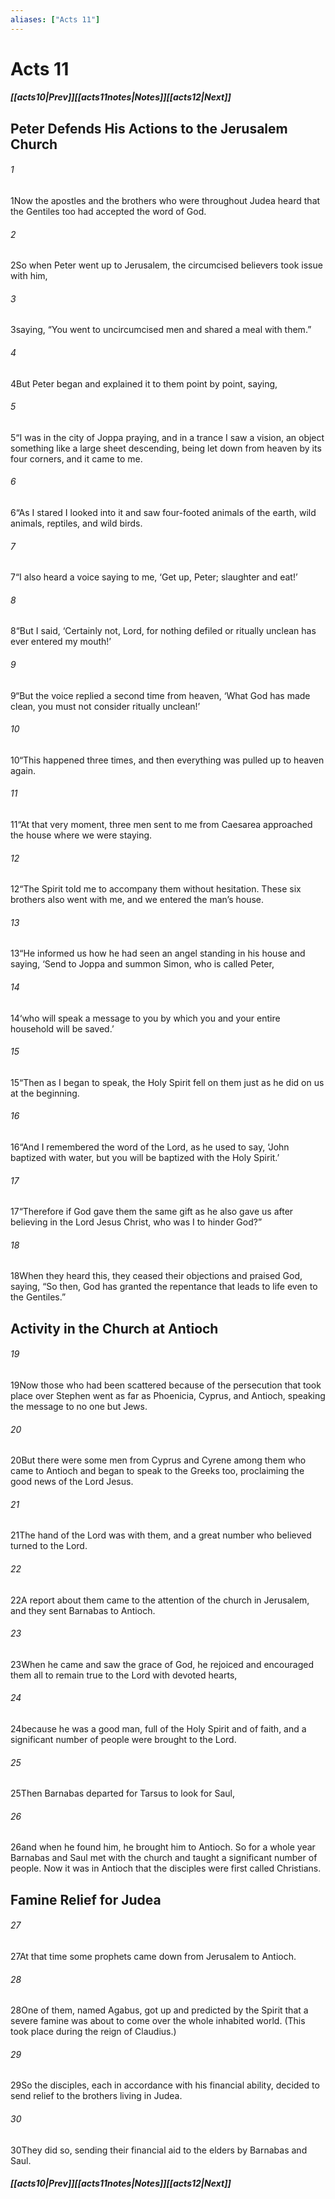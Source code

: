 ```yaml
---
aliases: ["Acts 11"]
---
```

# Acts 11
##### <span class=arrow-left></span>[[acts10|Prev]]<span class=navigation-separator></span>[[acts11notes|Notes]]<span class=navigation-separator></span>[[acts12|Next]]<span class=arrow-right></span>
## Peter Defends His Actions to the Jerusalem Church
###### 1
<span class=verse-first>1</span>Now the apostles and the brothers who were throughout Judea heard that the Gentiles too had accepted the word of God.
###### 2
<span class=verse-body>2</span>So when Peter went up to Jerusalem, the circumcised believers took issue with him,
###### 3
<span class=verse-body>3</span>saying, “You went to uncircumcised men and shared a meal with them.”
###### 4
<span class=verse-body>4</span>But Peter began and explained it to them point by point, saying,
###### 5
<span class=verse-body>5</span>“I was in the city of Joppa praying, and in a trance I saw a vision, an object something like a large sheet descending, being let down from heaven by its four corners, and it came to me.
###### 6
<span class=verse-body>6</span>“As I stared I looked into it and saw four-footed animals of the earth, wild animals, reptiles, and wild birds.
###### 7
<span class=verse-body>7</span>“I also heard a voice saying to me, ‘Get up, Peter; slaughter and eat!’
###### 8
<span class=verse-body>8</span>“But I said, ‘Certainly not, Lord, for nothing defiled or ritually unclean has ever entered my mouth!’
###### 9
<span class=verse-body>9</span>“But the voice replied a second time from heaven, ‘What God has made clean, you must not consider ritually unclean!’
###### 10
<span class=verse-body>10</span>“This happened three times, and then everything was pulled up to heaven again.
###### 11
<span class=verse-body>11</span>“At that very moment, three men sent to me from Caesarea approached the house where we were staying.
###### 12
<span class=verse-body>12</span>“The Spirit told me to accompany them without hesitation. These six brothers also went with me, and we entered the man’s house.
###### 13
<span class=verse-body>13</span>“He informed us how he had seen an angel standing in his house and saying, ‘Send to Joppa and summon Simon, who is called Peter,
###### 14
<span class=verse-body>14</span>‘who will speak a message to you by which you and your entire household will be saved.’
###### 15
<span class=verse-body>15</span>“Then as I began to speak, the Holy Spirit fell on them just as he did on us at the beginning.
###### 16
<span class=verse-body>16</span>“And I remembered the word of the Lord, as he used to say, ‘John baptized with water, but you will be baptized with the Holy Spirit.’
###### 17
<span class=verse-body>17</span>“Therefore if God gave them the same gift as he also gave us after believing in the Lord Jesus Christ, who was I to hinder God?”
###### 18
<span class=verse-body>18</span>When they heard this, they ceased their objections and praised God, saying, “So then, God has granted the repentance that leads to life even to the Gentiles.”
## Activity in the Church at Antioch
###### 19
<span class=verse-first>19</span>Now those who had been scattered because of the persecution that took place over Stephen went as far as Phoenicia, Cyprus, and Antioch, speaking the message to no one but Jews.
###### 20
<span class=verse-body>20</span>But there were some men from Cyprus and Cyrene among them who came to Antioch and began to speak to the Greeks too, proclaiming the good news of the Lord Jesus.
###### 21
<span class=verse-body>21</span>The hand of the Lord was with them, and a great number who believed turned to the Lord.
###### 22
<span class=verse-body>22</span>A report about them came to the attention of the church in Jerusalem, and they sent Barnabas to Antioch.
###### 23
<span class=verse-body>23</span>When he came and saw the grace of God, he rejoiced and encouraged them all to remain true to the Lord with devoted hearts,
###### 24
<span class=verse-body>24</span>because he was a good man, full of the Holy Spirit and of faith, and a significant number of people were brought to the Lord.
###### 25
<span class=verse-body>25</span>Then Barnabas departed for Tarsus to look for Saul,
###### 26
<span class=verse-body>26</span>and when he found him, he brought him to Antioch. So for a whole year Barnabas and Saul met with the church and taught a significant number of people. Now it was in Antioch that the disciples were first called Christians.
## Famine Relief for Judea
###### 27
<span class=verse-first>27</span>At that time some prophets came down from Jerusalem to Antioch.
###### 28
<span class=verse-body>28</span>One of them, named Agabus, got up and predicted by the Spirit that a severe famine was about to come over the whole inhabited world. (This took place during the reign of Claudius.)
###### 29
<span class=verse-body>29</span>So the disciples, each in accordance with his financial ability, decided to send relief to the brothers living in Judea.
###### 30
<span class=verse-body>30</span>They did so, sending their financial aid to the elders by Barnabas and Saul.
##### <span class=arrow-left></span>[[acts10|Prev]]<span class=navigation-separator></span>[[acts11notes|Notes]]<span class=navigation-separator></span>[[acts12|Next]]<span class=arrow-right></span>